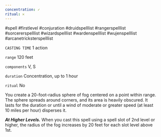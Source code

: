 ```yaml
---
concentration: ✓
ritual: 𐄂
---
```

#spell #firstlevel #conjuration #druidspelllist #rangerspelllist #sorcererspelllist #wizardspelllist #wardenspelllist #wujenspelllist #arcanetricksterspelllist

`CASTING TIME`
1 action

`range`
120 feet

`components`
V, S

`duration`
Concentration, up to 1 hour

`ritual`
No

You create a 20-foot-radius sphere of fog centered on a point within range. The sphere spreads around corners, and its area is heavily obscured. It lasts for the duration or until a wind of moderate or greater speed (at least 10 miles per hour) disperses it.

**_At Higher Levels._** When you cast this spell using a spell slot of 2nd level or higher, the radius of the fog increases by 20 feet for each slot level above 1st.
